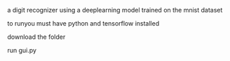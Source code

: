 a digit recognizer using a deeplearning model trained on the mnist dataset

to runyou must have python and tensorflow installed

download the folder

run gui.py
